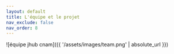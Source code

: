 ```yaml
---
layout: default
title: L'équipe et le projet
nav_exclude: false
nav_order: 8
---
```


![équipe jhub cnam]({{ '/assets/images/team.png' | absolute_url }})
